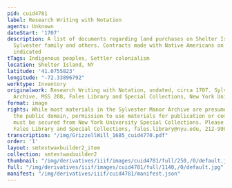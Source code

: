 ```yaml
---
pid: cuid4781
label: Research Writing with Notation
agents: Unknown
dateStart: '1707'
description: A list of documents regarding land purchases on Shelter Island by the
  Sylvester family and others. Contracts made with Native Americans on Shelter Island
  indicated
tTags: Indigenous peoples, Settler colonialism
location: Shelter Island, NY
latitude: '41.0755823'
longitude: "-72.33896792"
worktype: Inventory
originalwork: Research Writing with Notation, undated, circa 1707. Sylvester Manor
  Archive, MSS 208, Fales Library and Special Collections, New York University Libraries.
format: image
rights: While most materials in the Sylvester Manor Archive are presumed to be in
  the public domain, permission to use materials for publication or commercial purposes
  must be secured from New York University Special Collections. Please contact the
  Fales Library and Special Collections, fales.library@nyu.edu, 212-998-2596.
transcription: "/img/GrizzellWill_1685_cuid4770.pdf"
order: '1'
layout: smtestwaxbuilder2_item
collection: smtestwaxbuilder2
thumbnail: "/img/derivatives/iiif/images/cuid4781/full/250,/0/default.jpg"
full: "/img/derivatives/iiif/images/cuid4781/full/1140,/0/default.jpg"
manifest: "/img/derivatives/iiif/cuid4781/manifest.json"
---
```


